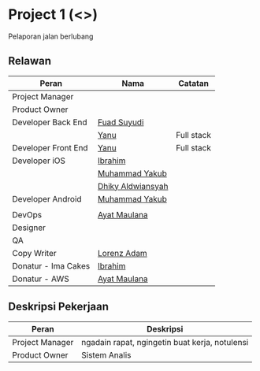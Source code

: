 # Project 1 (<<Codename>>)

Pelaporan jalan berlubang



## Relawan

| Peran              | Nama | Catatan|
| ------------------ | ---- | ------------------ |
| Project Manager    |      ||
| Product Owner      |      ||
| Developer Back End | [Fuad Suyudi](https://github.com/fuadsuyudi) ||
|  | [Yanu](https://github.com/ynwd) |Full stack|
| Developer Front End | [Yanu](https://github.com/ynwd) |Full stack|
| Developer iOS      | [Ibrahim](https://github.com/ibrdrahim) ||
|  | [Muhammad Yakub](https://github.com/zakuby) ||
| | [Dhiky Aldwiansyah](https://github.com/Kyald1412) ||
| Developer Android  | [Muhammad Yakub](https://github.com/zakuby) ||
|  |  ||
| DevOps | [Ayat Maulana](https://github.com/ayatmaulana) ||
| Designer           |      ||
| QA                 |      ||
| Copy Writer        | [Lorenz Adam](https://github.com/lorenzadam) ||
| Donatur - Ima Cakes | [Ibrahim](https://github.com/ibrdrahim) ||
| Donatur - AWS | [Ayat Maulana](https://github.com/ayatmaulana) ||

## Deskripsi Pekerjaan

| Peran           | Deskripsi                                      |
| --------------- | ---------------------------------------------- |
| Project Manager | ngadain rapat, ngingetin buat kerja, notulensi |
| Product Owner   | Sistem Analis                                  |

